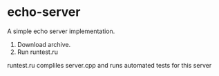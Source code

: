 echo-server
===========

A simple echo server implementation.


1. Download archive.
2. Run runtest.ru


runtest.ru compliles server.cpp and runs automated tests for this server
